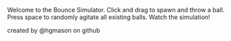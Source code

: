 Welcome to the Bounce Simulator. Click and drag to spawn and throw a ball. Press space to randomly agitate all existing balls. Watch the simulation!

created by @hgmason on github
